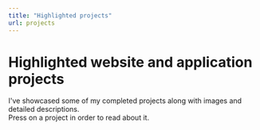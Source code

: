 ```yaml
---
title: "Highlighted projects"
url: projects
---
```


# Highlighted website and application projects

I've showcased some of my completed projects along with images and detailed descriptions.   
Press on a project in order to read about it.